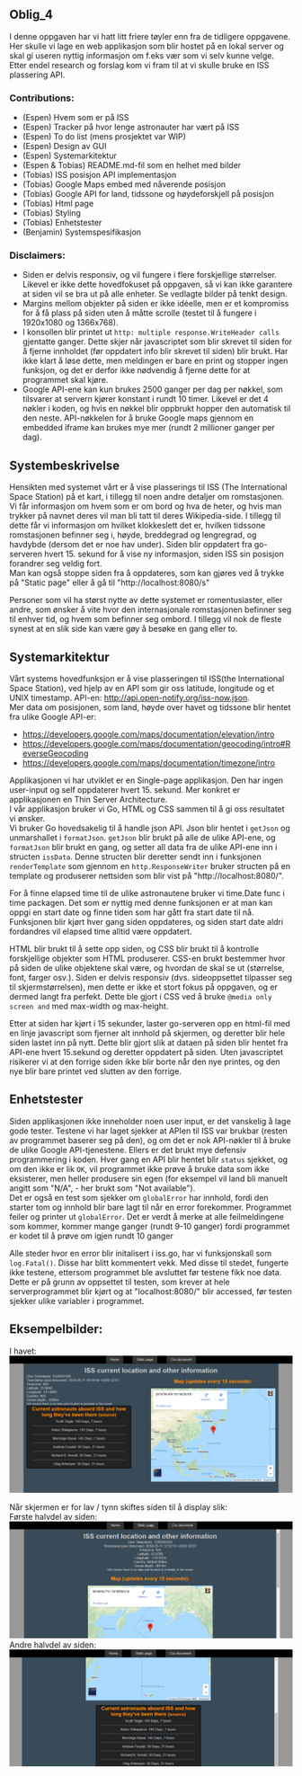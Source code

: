 ## Oblig_4

I denne oppgaven har vi hatt litt friere tøyler enn fra de tidligere oppgavene. Her skulle vi lage en web applikasjon som blir hostet på en lokal server og skal gi useren nyttig informasjon om f.eks vær som vi selv kunne velge. Etter endel research og forslag kom vi fram til at vi skulle bruke en ISS plassering API.


### Contributions:  
- (Espen) Hvem som er på ISS
- (Espen) Tracker på hvor lenge astronauter har vært på ISS
- (Espen) To do list (mens prosjektet var WIP)
- (Espen) Design av GUI
- (Espen) Systemarkitektur
- (Espen & Tobias) README.md-fil som en helhet med bilder
- (Tobias) ISS posisjon API implementasjon
- (Tobias) Google Maps embed med nåverende posisjon
- (Tobias) Google API for land, tidssone og høydeforskjell på posisjon
- (Tobias) Html page
- (Tobias) Styling
- (Tobias) Enhetstester
- (Benjamin) Systemspesifikasjon


### Disclaimers:  
- Siden er delvis responsiv, og vil fungere i flere forskjellige størrelser. Likevel er ikke dette hovedfokuset på oppgaven, så vi kan ikke garantere at siden vil se bra ut på alle enheter. Se vedlagte bilder på tenkt design.
- Margins mellom objekter på siden er ikke idéelle, men er et kompromiss for å få plass på siden uten å måtte scrolle (testet til å fungere i 1920x1080 og 1366x768).
- I konsollen blir printet ut `http: multiple response.WriteHeader calls` gjentatte ganger. Dette skjer når javascriptet som blir skrevet til siden for å fjerne innholdet (før oppdatert info blir skrevet til siden) blir brukt. Har ikke klart å løse dette, men meldingen er bare en print og stopper ingen funksjon, og det er derfor ikke nødvendig å fjerne dette for at programmet skal kjøre.
- Google API-ene kan kun brukes 2500 ganger per dag per nøkkel, som tilsvarer at servern kjører konstant i rundt 10 timer. Likevel er det 4 nøkler i koden, og hvis en nøkkel blir oppbrukt hopper den automatisk til den neste. API-nøkkelen for å bruke Google maps gjennom en embedded iframe kan brukes mye mer (rundt 2 millioner ganger per dag).

## Systembeskrivelse

Hensikten med systemet vårt er å vise plasserings til ISS (The International Space Station) på et kart, i tillegg til noen andre detaljer om romstasjonen. Vi får informasjon om hvem som er om bord og hva de heter, og hvis man trykker på navnet deres vil man bli tatt til deres Wikipedia-side. I tillegg til dette får vi informasjon om hvilket klokkeslett det er, hvilken tidssone romstasjonen befinner seg i, høyde, breddegrad og lengregrad, og havdybde (dersom det er noe hav under). Siden blir oppdatert fra go-serveren hvert 15. sekund for å vise ny informasjon, siden ISS sin posisjon forandrer seg veldig fort.  
Man kan også stoppe siden fra å oppdateres, som kan gjøres ved å trykke på "Static page" eller å gå til "http://localhost:8080/s"

Personer som vil ha størst nytte av dette systemet er romentusiaster, eller andre, som ønsker å vite hvor den internasjonale romstasjonen befinner seg til enhver tid, og hvem som befinner seg ombord. I tillegg vil nok de fleste synest at en slik side kan være gøy å besøke en gang eller to.

## Systemarkitektur

Vårt systems hovedfunksjon er å vise plasseringen til ISS(the International Space Station), ved hjelp av en API som gir oss latitude, longitude og et UNIX timestamp. API-en: http://api.open-notify.org/iss-now.json.  
Mer data om posisjonen, som land, høyde over havet og tidssone blir hentet fra ulike Google API-er:  
- https://developers.google.com/maps/documentation/elevation/intro
- https://developers.google.com/maps/documentation/geocoding/intro#ReverseGeocoding
- https://developers.google.com/maps/documentation/timezone/intro  

Applikasjonen vi har utviklet er en Single-page applikasjon. Den har ingen user-input og self oppdaterer hvert 15. sekund. Mer konkret er applikasjonen en Thin Server Architecture.  
I vår applikasjon bruker vi Go, HTML og CSS sammen til å gi oss resultatet vi ønsker.  
Vi bruker Go hovedsakelig til å handle json API. Json blir hentet i `getJson` og unmarshallet i `formatJson`. `getJson` blir brukt på alle de ulike API-ene, og `formatJson` blir brukt en gang, og setter all data fra de ulike API-ene inn i structen `issData`. Denne structen blir deretter sendt inn i funksjonen `renderTemplate` som gjennom en `http.ResponseWriter` bruker structen på en template og produserer nettsiden som blir vist på "http://localhost:8080/".


For å finne elapsed time til de ulike astronautene bruker vi time.Date func i time packagen. Det som er nyttig med denne funksjonen er at man kan oppgi en start date og finne tiden som har gått fra start date til nå. Funksjonen blir kjørt hver gang siden oppdateres, og siden start date aldri fordandres vil elapsed time alltid være oppdatert.  


HTML blir brukt til å sette opp siden, og CSS blir brukt til å kontrolle forskjellige objekter som HTML produserer. CSS-en brukt bestemmer hvor på siden de ulike objektene skal være, og hvordan de skal se ut (størrelse, font, farger osv.).
Siden er delvis responsiv (dvs. sideoppsettet tilpasser seg til skjermstørrelsen), men dette er ikke et stort fokus på oppgaven, og er dermed langt fra perfekt. Dette ble gjort i CSS ved å bruke `@media only screen and` med max-width og max-height.  


Etter at siden har kjørt i 15 sekunder, laster go-serveren opp en html-fil med en linje javascript som fjerner alt innhold på skjermen, og deretter blir hele siden lastet inn på nytt. Dette blir gjort slik at dataen på siden blir hentet fra API-ene hvert 15.sekund og deretter oppdatert på siden. Uten javascriptet risikerer vi at den forrige siden ikke blir borte når den nye printes, og den nye blir bare printet ved slutten av den forrige.

## Enhetstester  

Siden applikasjonen ikke inneholder noen user input, er det vanskelig å lage gode tester. Testene vi har laget sjekker at APIen til ISS var brukbar (resten av programmet baserer seg på den), og om det er nok API-nøkler til å bruke de ulike Google API-tjenestene. Ellers er det brukt mye defensiv programmering i koden. Hver gang en API blir hentet blir `status` sjekket, og om den ikke er lik `OK`, vil programmet ikke prøve å bruke data som ikke eksisterer, men heller produsere sin egen (for eksempel vil land bli manuelt angitt som "N/A", - her brukt som "Not available").  
Det er også en test som sjekker om `globalError` har innhold, fordi den starter tom og innhold blir bare lagt til når en error forekommer. Programmet feiler og printer ut `globalError`. Det er verdt å merke at alle feilmeldingene som kommer, kommer mange ganger (rundt 9-10 ganger) fordi programmet er kodet til å prøve om igjen rundt 10 ganger

Alle steder hvor en error blir initalisert i iss.go, har vi funksjonskall som `log.Fatal()`. Disse har blitt kommentert vekk. Med disse til stedet, fungerte ikke testene, ettersom programmet ble avsluttet før testene fikk noe data. Dette er på grunn av oppsettet til testen, som krever at hele serverprogrammet blir kjørt og at "localhost:8080/" blir accessed, før testen sjekker ulike variabler i programmet.


## Eksempelbilder:  

I havet:  
![ocean-image](https://github.com/TobiasAlbert123/IS-105/blob/master/Oblig4/images/ocean-example.png)

Når skjermen er for lav / tynn skiftes siden til å display slik:  
Første halvdel av siden:  
![ocean-image](https://github.com/TobiasAlbert123/IS-105/blob/master/Oblig4/images/other-view1.png)  
Andre halvdel av siden:  
![ocean-image](https://github.com/TobiasAlbert123/IS-105/blob/master/Oblig4/images/other-view2.png)

